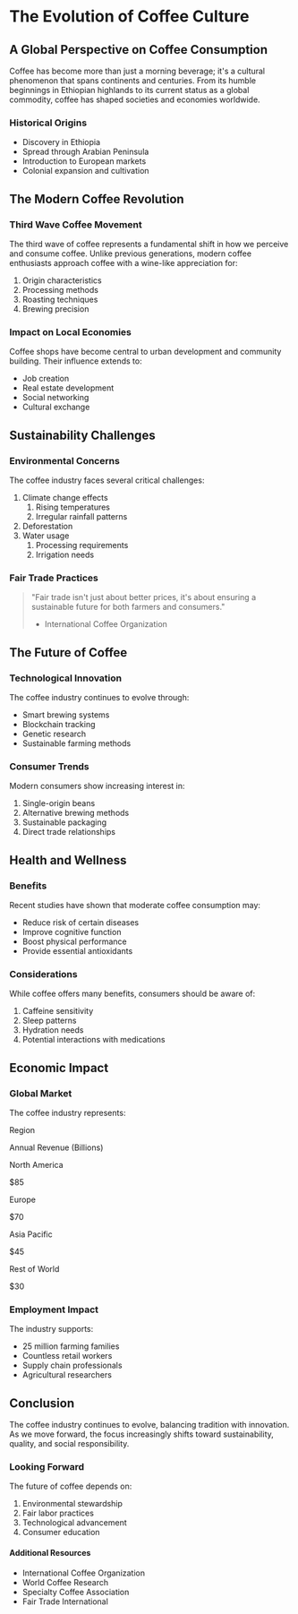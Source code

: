 # The Evolution of Coffee Culture

## A Global Perspective on Coffee Consumption

Coffee has become more than just a morning beverage; it's a cultural phenomenon
that spans continents and centuries. From its humble beginnings in Ethiopian
highlands to its current status as a global commodity, coffee has shaped
societies and economies worldwide.

### Historical Origins

- Discovery in Ethiopia
- Spread through Arabian Peninsula
- Introduction to European markets
- Colonial expansion and cultivation

## The Modern Coffee Revolution

### Third Wave Coffee Movement

The third wave of coffee represents a fundamental shift in how we perceive and
consume coffee. Unlike previous generations, modern coffee enthusiasts approach
coffee with a wine-like appreciation for:

1. Origin characteristics
2. Processing methods
3. Roasting techniques
4. Brewing precision

### Impact on Local Economies

Coffee shops have become central to urban development and community building.
Their influence extends to:

- Job creation
- Real estate development
- Social networking
- Cultural exchange

## Sustainability Challenges

### Environmental Concerns

The coffee industry faces several critical challenges:

1. Climate change effects
   1. Rising temperatures
   2. Irregular rainfall patterns
2. Deforestation
3. Water usage
   1. Processing requirements
   2. Irrigation needs

### Fair Trade Practices

> "Fair trade isn't just about better prices, it's about ensuring a sustainable
> future for both farmers and consumers."
>
> - International Coffee Organization

## The Future of Coffee

### Technological Innovation

The coffee industry continues to evolve through:

- Smart brewing systems
- Blockchain tracking
- Genetic research
- Sustainable farming methods

### Consumer Trends

Modern consumers show increasing interest in:

1. Single-origin beans
2. Alternative brewing methods
3. Sustainable packaging
4. Direct trade relationships

## Health and Wellness

### Benefits

Recent studies have shown that moderate coffee consumption may:

- Reduce risk of certain diseases
- Improve cognitive function
- Boost physical performance
- Provide essential antioxidants

### Considerations

While coffee offers many benefits, consumers should be aware of:

1. Caffeine sensitivity
2. Sleep patterns
3. Hydration needs
4. Potential interactions with medications

## Economic Impact

### Global Market

The coffee industry represents:

Region

Annual Revenue (Billions)

North America

$85

Europe

$70

Asia Pacific

$45

Rest of World

$30

### Employment Impact

The industry supports:

- 25 million farming families
- Countless retail workers
- Supply chain professionals
- Agricultural researchers

## Conclusion

The coffee industry continues to evolve, balancing tradition with innovation. As
we move forward, the focus increasingly shifts toward sustainability, quality,
and social responsibility.

### Looking Forward

The future of coffee depends on:

1. Environmental stewardship
2. Fair labor practices
3. Technological advancement
4. Consumer education

#### Additional Resources

- International Coffee Organization
- World Coffee Research
- Specialty Coffee Association
- Fair Trade International
